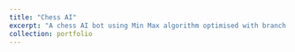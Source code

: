 ```yaml
---
title: "Chess AI"
excerpt: "A chess AI bot using Min Max algorithm optimised with branch pruning."
collection: portfolio
---
```

 